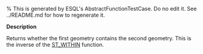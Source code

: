% This is generated by ESQL's AbstractFunctionTestCase. Do no edit it. See ../README.md for how to regenerate it.

**Description**

Returns whether the first geometry contains the second geometry. This is the inverse of the [ST_WITHIN](/reference/query-languages/esql/functions-operators/spatial-functions.md#esql-st_within) function.

